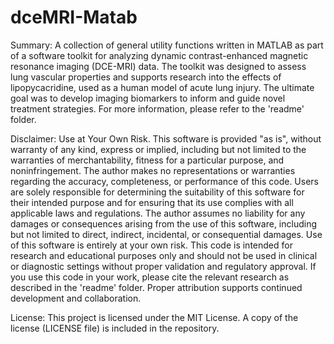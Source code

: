 # dceMRI-Matab
Summary: A collection of general utility functions written in MATLAB as part of a software toolkit for analyzing dynamic contrast-enhanced magnetic resonance imaging (DCE-MRI) data. The toolkit was designed to assess lung vascular properties and supports research into the effects of lipopycacridine, used as a human model of acute lung injury. The ultimate goal was to develop imaging biomarkers to inform and guide novel treatment strategies. For more information, please refer to the 'readme' folder.

Disclaimer: Use at Your Own Risk. This software is provided "as is", without warranty of any kind, express or implied, including but not limited to the warranties of merchantability, fitness for a particular purpose, and noninfringement. The author makes no representations or warranties regarding the accuracy, completeness, or performance of this code. Users are solely responsible for determining the suitability of this software for their intended purpose and for ensuring that its use complies with all applicable laws and regulations. The author assumes no liability for any damages or consequences arising from the use of this software, including but not limited to direct, indirect, incidental, or consequential damages. Use of this software is entirely at your own risk. This code is intended for research and educational purposes only and should not be used in clinical or diagnostic settings without proper validation and regulatory approval. If you use this code in your work, please cite the relevant research as described in the 'readme' folder. Proper attribution supports continued development and collaboration.

License: This project is licensed under the MIT License. A copy of the license (LICENSE file) is included in the repository.

